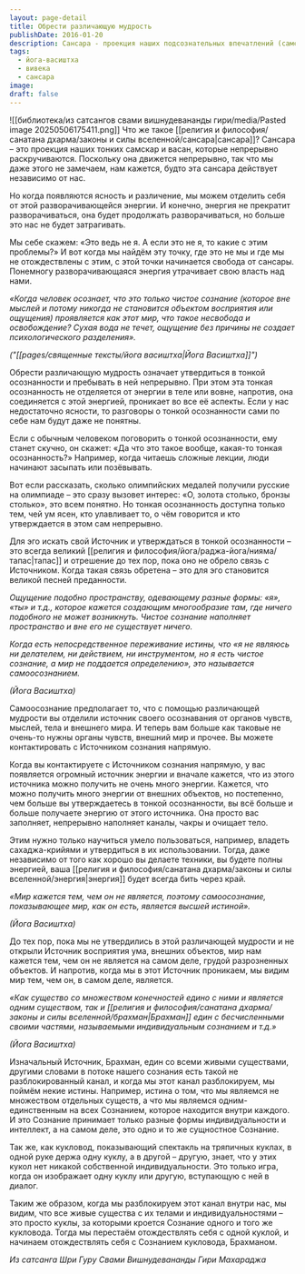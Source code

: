 ```yaml
---
layout: page-detail
title: Обрести различающую мудрость
publishDate: 2016-01-20
description: Сансара - проекция наших подсознательных впечатлений (самскар) и желаний (васан). Освобождение начинается с вивеки - различающей мудрости, отделяющей сознание от отождествления с умом, телом и внешним миром. Как сказано в Йога Васиштхе, ключ - осознать себя как чистое сознание (Брахман), а мир - иллюзию.
tags:
  - йога-васиштха
  - вивека
  - сансара
image: 
draft: false
---
```

![[библиотека/из сатсангов свами вишнудевананды гири/media/Pasted image 20250506175411.png]]
Что же такое [[религия и философия/санатана дхарма/законы и силы вселенной/сансара|сансара]]? Сансара – это проекция наших тонких самскар и васан, которые непрерывно раскручиваются. Поскольку она движется непрерывно, так что мы даже этого не замечаем, нам кажется, будто эта сансара действует независимо от нас. 

Но когда появляются ясность и различение, мы можем отделить себя от этой разворачивающейся энергии. И конечно, энергия не прекратит разворачиваться, она будет продолжать разворачиваться, но больше это нас не будет затрагивать.

Мы себе скажем: «Это ведь не я. А если это не я, то какие с этим проблемы?» И вот когда мы найдём эту точку, где это не мы и где мы не отождествлены с этим, с этой точки начинается свобода от сансары. Понемногу разворачивающаяся энергия утрачивает свою власть над нами.

_«Когда человек осознает, что это только чистое сознание (которое вне мыслей и потому никогда не становится объектом восприятия или ощущения) проявляется как этот мир, что такое несвобода и освобождение? Сухая вода не течет, ощущение без причины не создает психологического разделения»._

_("[[pages/священные тексты/йога васиштха|Йога Васиштха]]")_

Обрести различающую мудрость означает утвердиться в тонкой осознанности и пребывать в ней непрерывно. При этом эта тонкая осознанность не отделяется от энергии в теле или вовне, напротив, она соединяется с этой энергией, проникает во все её аспекты. Если у нас недостаточно ясности, то разговоры о тонкой осознанности сами по себе нам будут даже не понятны. 

Если с обычным человеком поговорить о тонкой осознанности, ему станет скучно, он скажет: «Да что это такое вообще, какая-то тонкая осознанность?» Например, когда читаешь сложные лекции, люди начинают засыпать или позёвывать. 

Вот если рассказать, сколько олимпийских медалей получили русские на олимпиаде – это сразу вызовет интерес: «О, золота столько, бронзы столько», это всем понятно. Но тонкая осознанность доступна только тем, чей ум ясен, кто улавливает то, о чём говорится и кто утверждается в этом сам непрерывно.

Для эго искать свой Источник и утверждаться в тонкой осознанности – это всегда великий [[религия и философия/йога/раджа-йога/нияма/тапас|тапас]] и отрешение до тех пор, пока оно не обрело связь с Источником. Когда такая связь обретена – это для эго становится великой песней преданности.

_Ощущение подобно пространству, одевающему разные формы: «я», «ты» и т.д., которое кажется создающим многообразие там, где ничего подобного не может возникнуть. Чистое сознание наполняет пространство и вне его не существует ничего._

_Когда есть непосредственное переживание истины, что «я не являюсь ни делателем, ни действием, ни инструментом, но я есть чистое сознание, а мир не поддается определению», это называется самоосознанием._

_(Йога Васиштха)_

Самоосознание предполагает то, что с помощью различающей мудрости вы отделили источник своего осознавания от органов чувств, мыслей, тела и внешнего мира. И теперь вам больше как таковые не очень-то нужны органы чувств, внешний мир и прочее. Вы можете контактировать с Источником сознания напрямую.

Когда вы контактируете с Источником сознания напрямую, у вас появляется огромный источник энергии и вначале кажется, что из этого источника можно получить не очень много энергии. Кажется, что можно получить много энергии от внешних объектов, но постепенно, чем больше вы утверждаетесь в тонкой осознанности, вы всё больше и больше получаете энергию от этого источника. Она просто вас заполняет, непрерывно наполняет каналы, чакры и очищает тело.

Этим нужно только научиться умело пользоваться, например, владеть сахаджа-крийями и утвердиться в их использовании. Тогда, даже независимо от того как хорошо вы делаете техники, вы будете полны энергией, ваша [[религия и философия/санатана дхарма/законы и силы вселенной/энергия|энергия]] будет всегда бить через край.

_«Мир кажется тем, чем он не является, поэтому самоосознание, показывающее мир, как он есть, является высшей истиной»._

_(Йога Васиштха)_

До тех пор, пока мы не утвердились в этой различающей мудрости и не открыли Источник восприятия ума, внешних объектов, мир нам кажется тем, чем он не является на самом деле, грудой разрозненных объектов. И напротив, когда мы в этот Источник проникаем, мы видим мир тем, чем он, в самом деле, является.

_«Как существо со множеством конечностей едино с ними и является одним существом, так и [[религия и философия/санатана дхарма/законы и силы вселенной/брахман|Брахман]] един с бесчисленными своими частями, называемыми индивидуальным сознанием и т.д.»_

_(Йога Васиштха)_

Изначальный Источник, Брахман, един со всеми живыми существами, другими словами в потоке нашего сознания есть такой не разблокированный канал, и когда мы этот канал разблокируем, мы поймём некие истины. Например, истина о том, что мы являемся не множеством отдельных существ, а что мы являемся одним-единственным на всех Сознанием, которое находится внутри каждого. И это Сознание принимает только разные формы индивидуальности и интеллект, а на самом деле, это одно и то же сущностное Сознание. 

Так же, как кукловод, показывающий спектакль на тряпичных куклах, в одной руке держа одну куклу, а в другой – другую, знает, что у этих кукол нет никакой собственной индивидуальности. Это только игра, когда он изображает одну куклу или другую, вступающую с ней в диалог.

Таким же образом, когда мы разблокируем этот канал внутри нас, мы видим, что все живые существа с их телами и индивидуальностями – это просто куклы, за которыми кроется Сознание одного и того же кукловода. Тогда мы перестаём отождествлять себя с одной куклой, и начинаем отождествлять себя с Сознанием кукловода, Брахманом.

*Из сатсанга Шри Гуру Свами Вишнудевананды Гири Махараджа*

